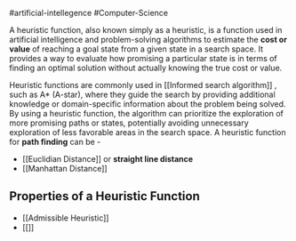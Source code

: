 #artificial-intellegence #Computer-Science 

A heuristic function, also known simply as a heuristic, is a function used in artificial intelligence and problem-solving algorithms to estimate the **cost or value** of reaching a goal state from a given state in a search space. It provides a way to evaluate how promising a particular state is in terms of finding an optimal solution without actually knowing the true cost or value.

Heuristic functions are commonly used in [[Informed search algorithm]] , such as A* (A-star), where they guide the search by providing additional knowledge or domain-specific information about the problem being solved. By using a heuristic function, the algorithm can prioritize the exploration of more promising paths or states, potentially avoiding unnecessary exploration of less favorable areas in the search space.
A heuristic function for **path finding** can be -
- [[Euclidian Distance]] or **straight line distance**
- [[Manhattan Distance]]
## Properties of a Heuristic Function
- [[Admissible Heuristic]]
- [[]]



